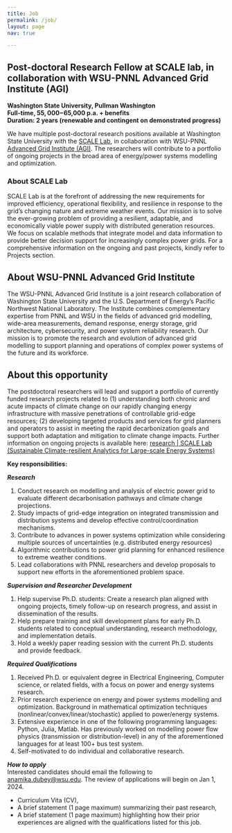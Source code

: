 ```yaml
---
title: Job
permalink: /job/
layout: page
nav: true

---
```


## Post-doctoral Research Fellow at SCALE lab, in collaboration with WSU-PNNL Advanced Grid Institute (AGI)

**Washington State University, Pullman Washington**<br>
**Full-time, $55,000-$65,000 p.a. + benefits** <br>
**Duration: 2 years (renewable and contingent on demonstrated progress)**
</p>

We have multiple post-doctoral research positions available at Washington State University with the [SCALE Lab](https://anamika-dubey.github.io/), in collaboration with WSU-PNNL [Advanced Grid Institute (AGI)](https://natlab.wsu.edu/grid/). The researchers will contribute to a portfolio of ongoing projects in the broad area of energy/power systems modelling and optimization. 

### About SCALE Lab

SCALE Lab is at the forefront of addressing the new requirements for improved efficiency, operational flexibility, and resilience in response to the grid’s changing nature and extreme weather events. Our mission is to solve the ever-growing problem of providing a resilient, adaptable, and economically viable power supply with distributed generation resources. We focus on scalable methods that integrate model and data information to provide better decision support for increasingly complex power grids. For a comprehensive information on the ongoing and past projects, kindly refer to Projects section.
 
## About WSU-PNNL Advanced Grid Institute

The WSU-PNNL Advanced Grid Institute is a joint research collaboration of Washington State University and the U.S. Department of Energy’s Pacific Northwest National Laboratory. The Institute combines complementary expertise from PNNL and WSU in the fields of advanced grid modelling, wide-area measurements, demand response, energy storage, grid architecture, cybersecurity, and power system reliability research. Our mission is to promote the research and evolution of advanced grid modelling to support planning and operations of complex power systems of the future and its workforce. 

## About this opportunity

The postdoctoral researchers will lead and support a portfolio of currently funded research projects related to (1) understanding both chronic and acute impacts of climate change on our rapidly changing energy infrastructure with massive penetrations of controllable grid-edge resources; (2) developing targeted products and services for grid planners and operators to assist in meeting the rapid decarbonization goals and support both adaptation and mitigation to climate change impacts. Further information on ongoing projects is available here: [research | SCALE Lab (Sustainable Climate-resilient Analytics for Large-scale Energy Systems)](https://anamika-dubey.github.io/projects/)

**Key responsibilities:**

***Research***
 
1. Conduct research on modelling and analysis of electric power grid to evaluate different decarbonisation pathways and climate change projections.
2. Study impacts of grid-edge integration on integrated transmission and distribution systems and develop effective control/coordination mechanisms. 
3. Contribute to advances in power systems optimization while considering multiple sources of uncertainties (e.g. distributed energy resources) 
4. Algorithmic contributions to power grid planning for enhanced resilience to extreme weather conditions. 
5. Lead collaborations with PNNL researchers and develop proposals to support new efforts in the aforementioned problem space.

***Supervision and Researcher Development***
1. Help supervise Ph.D. students: Create a research plan aligned with ongoing projects, timely follow-up on research progress, and assist in dissemination of the results. 
2. Help prepare training and skill development plans for early Ph.D. students related to conceptual understanding, research methodology, and implementation details. 
3. Hold a weekly paper reading session with the current Ph.D. students and provide feedback. 

***Required Qualifications***
1. Received Ph.D. or equivalent degree in Electrical Engineering, Computer science, or related fields, with a focus on power and energy systems research. 
2. Prior research experience on energy and power systems modelling and optimization. Background in mathematical optimization techniques (nonlinear/convex/linear/stochastic) applied to power/energy systems.
3. Extensive experience in one of the following programming languages: Python, Julia, Matlab. Has previously worked on modelling power flow physics (transmission or distribution-level) in any of the aforementioned languages for at least 100+ bus test system.  
4. Self-motivated to do individual and collaborative research. 

***How to apply***<br>
Interested candidates should email the following to [anamika.dubey@wsu.edu](mailto:anamika.dubey@wsu.edu). The review of applications will begin on Jan 1, 2024.
* Curriculum Vita (CV), 
* A brief statement (1 page maximum) summarizing their past research, 
* A brief statement (1 page maximum) highlighting how their prior experiences are aligned with the qualifications listed for this job.
